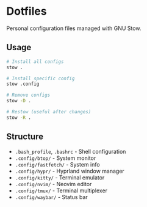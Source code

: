 # Dotfiles

Personal configuration files managed with GNU Stow.

## Usage

```bash
# Install all configs
stow .

# Install specific config
stow .config

# Remove configs
stow -D .

# Restow (useful after changes)
stow -R .
```

## Structure

- `.bash_profile`, `.bashrc` - Shell configuration
- `.config/btop/` - System monitor
- `.config/fastfetch/` - System info
- `.config/hypr/` - Hyprland window manager
- `.config/kitty/` - Terminal emulator
- `.config/nvim/` - Neovim editor
- `.config/tmux/` - Terminal multiplexer
- `.config/waybar/` - Status bar
